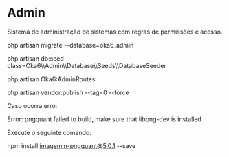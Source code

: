 # Admin #

Sistema de administração de sistemas com regras de permissões e acesso.

php artisan migrate --database=oka6_admin

php artisan db:seed --class=Oka6\\\Admin\\\Database\\\Seeds\\\DatabaseSeeder

php artisan Oka6:AdminRoutes

php artisan vendor:publish --tag=0 --force



Caso ocorra erro:

Error: pngquant failed to build, make sure that libpng-dev is installed

Execute o seguinte comando:

npm install imagemin-pngquant@5.0.1 --save




